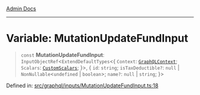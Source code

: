 [Admin Docs](/)

***

# Variable: MutationUpdateFundInput

> `const` **MutationUpdateFundInput**: `InputObjectRef`\<`ExtendDefaultTypes`\<\{ `Context`: [`GraphQLContext`](../../../context/type-aliases/GraphQLContext.md); `Scalars`: [`CustomScalars`](../../../scalars/type-aliases/CustomScalars.md); \}\>, \{ `id`: `string`; `isTaxDeductible?`: `null` \| `NonNullable`\<`undefined` \| `boolean`\>; `name?`: `null` \| `string`; \}\>

Defined in: [src/graphql/inputs/MutationUpdateFundInput.ts:18](https://github.com/Sourya07/talawa-api/blob/aac5f782223414da32542752c1be099f0b872196/src/graphql/inputs/MutationUpdateFundInput.ts#L18)
